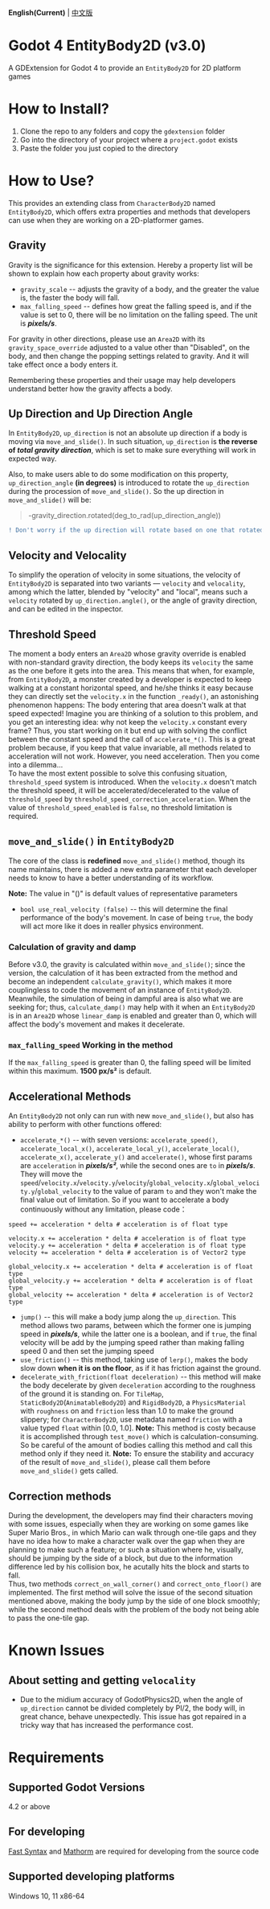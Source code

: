 **English(Current)** | [中文版](zh_cn.md)
# Godot 4 EntityBody2D (v3.0)
A GDExtension for Godot 4 to provide an `EntityBody2D` for 2D platform games

# How to Install?
1. Clone the repo to any folders and copy the `gdextension` folder
2. Go into the directory of your project where a `project.godot` exists
3. Paste the folder you just copied to the directory

# How to Use?
This provides an extending class from `CharacterBody2D` named `EntityBody2D`, which offers extra properties and methods that developers can use when they are working on a 2D-platformer games. 

## Gravity
Gravity is the significance for this extension. Hereby a property list will be shown to explain how each property about gravity works:

* `gravity_scale` -- adjusts the gravity of a body, and the greater the value is, the faster the body will fall.
* `max_falling_speed` -- defines how great the falling speed is, and if the value is set to 0, there will be no limitation on the falling speed. The unit is ***pixels/s***.

For gravity in other directions, please use an `Area2D` with its `gravity_space_override` adjusted to a value other than "Disabled", on the body, and then change the popping settings related to gravity. And it will take effect once a body enters it.

Remembering these properties and their usage may help developers understand better how the gravity affects a body.

## Up Direction and Up Direction Angle
In `EntityBody2D`, `up_direction` is not an absolute up direction if a body is moving via `move_and_slide()`. In such situation, `up_direction` is **the reverse of *total gravity direction***, which is set to make sure everything will work in expected way.

Also, to make users able to do some modification on this property, `up_direction_angle` **(in degrees)** is introduced to rotate the `up_direction` during the procession of `move_and_slide()`. So the up direction in `move_and_slide()` will be:

> -gravity_direction.rotated(deg_to_rad(up_direction_angle))

```diff
! Don't worry if the up direction will rotate based on one that rotated previously, after the call of the function, up direction will be rotated back to what it should be
```

## Velocity and Velocality
To simplify the operation of velocity in some situations, the velocity of `EntityBody2D` is separated into two variants — `velocity` and `velocality`, among which the latter, blended by "velocity" and "local", means such a `velocity` rotated by `up_direction.angle()`, or the angle of gravity direction, and can be edited in the inspector.

## Threshold Speed
The moment a body enters an `Area2D` whose gravity override is enabled with non-standard gravity direction, the body keeps its `velocity` the same as the one before it gets into the area. This means that when, for example, from `EntityBody2D`, a monster created by a developer is expected to keep walking at a constant horizontal speed, and he/she thinks it easy because they can directly set the `velocity.x` in the function `_ready()`, an astonishing phenomenon happens: The body entering that area doesn't walk at that speed expected! Imagine you are thinking of a solution to this problem, and you get an interesting idea: why not keep the `velocity.x` constant every frame? Thus, you start working on it but end up with solving the conflict between the constant speed and the call of `accelerate_*()`. This is a great problem because, if you keep that value invariable, all methods related to acceleration will not work. However, you need acceleration. Then you come into a dilemma...  
To have the most extent possible to solve this confusing situation, `threshold_speed` system is introduced. When the `velocity.x` doesn't match the threshold speed, it will be accelerated/decelerated to the value of `threshold_speed` by `threshold_speed_correction_acceleration`. When the value of `threshold_speed_enabled` is `false`, no threshold limitation is required. 

## `move_and_slide()` in `EntityBody2D`
The core of the class is **redefined** `move_and_slide()` method, though its name maintains, there is added a new extra parameter that each developer needs to know to have a better understanding of its workflow.

**Note:** The value in "()" is default values of representative parameters
* `bool use_real_velocity (false)` -- this will determine the final performance of the body's movement. In case of being `true`, the body will act more like it does in realler physics environment.

### Calculation of gravity and damp
Before v3.0, the gravity is calculated within `move_and_slide()`; since the version, the calculation of it has been extracted from the method and become an independent `calculate_gravity()`, which makes it more couplingless to code the movement of an instance of `EntityBody2D`.
Meanwhile, the simulation of being in dampful area is also what we are seeking for; thus, `calculate_damp()` may help with it when an `EntityBody2D` is in an `Area2D` whose `linear_damp` is enabled and greater than 0, which will affect the body's movement and makes it decelerate.

### `max_falling_speed` Working in the method
If the `max_falling_speed` is greater than 0, the falling speed will be limited within this maximum. **1500 px/s²** is default.

## Accelerational Methods
An `EntityBody2D` not only can run with new `move_and_slide()`, but also has ability to perform with other functions offered:

* `accelerate_*()` -- with seven versions: `accelerate_speed()`, `accelerate_local_x()`, `accelerate_local_y()`, `accelerate_local()`, `accelerate_x()`, `accelerate_y()` and `accelerate()`, whose first params are `acceleration` in ***pixels/s²***, while the second ones are `to` in ***pixels/s***. They will move the `speed`/`velocity.x`/`velocity.y`/`velocity`/`global_velocity.x`/`global_velocity.y`/`global_velocity` to the value of param `to` and they won't make the final value out of limitation. So if you want to accelerate a body continuously without any limitation, please code：
```GDScript
speed += acceleration * delta # acceleration is of float type

velocity.x += acceleration * delta # acceleration is of float type
velocity.y += acceleration * delta # acceleration is of float type
velocity += acceleration * delta # acceleration is of Vector2 type

global_velocity.x += acceleration * delta # acceleration is of float type
global_velocity.y += acceleration * delta # acceleration is of float type
global_velocity += acceleration * delta # acceleration is of Vector2 type
```
* `jump()` -- this will make a body jump along the `up_direction`. This method allows two params, between which the former one is jumping speed in ***pixels/s***, while the latter one is a boolean, and if `true`, the final velocity will be add by the jumping speed rather than making falling speed 0 and then set the jumping speed
* `use_friction()` -- this method, taking use of `lerp()`, makes the body slow down **when it is on the floor**, as if it has friction against the ground.
* `decelerate_with_friction(float deceleration)` -- this method will make the body decelerate by given `deceleration` according to the roughness of the ground it is standing on. For `TileMap`, `StaticBody2D`(`AnimatableBody2D`) and `RigidBody2D`, a `PhysicsMaterial` with `roughness` on and `friction` less than 1.0 to make the ground slippery; for `CharacterBody2D`, use metadata named `friction` with a value typed `float` within [0.0, 1.0]. **Note:** This method is costy because it is accomplished through `test_move()` which is calculation-consuming. So be careful of the amount of bodies calling this method and call this method only if they need it.
**Note:** To ensure the stability and accuracy of the result of `move_and_slide()`, please call them before `move_and_slide()` gets called.

## Correction methods
During the development, the developers may find their characters moving with some issues, especially when they are working on some games like Super Mario Bros., in which Mario can walk through one-tile gaps and they have no idea how to make a character walk over the gap when they are planning to make such a feature; or such a situation where he, visually, should be jumping by the side of a block, but due to the information difference led by his collision box, he acutally hits the block and starts to fall.  
Thus, two methods `correct_on_wall_corner()` and `correct_onto_floor()` are implemented. The first method will solve the issue of the second situation mentioned above, making the body jump by the side of one block smoothly; while the second method deals with the problem of the body not being able to pass the one-tile gap.


# Known Issues
## About setting and getting `velocality`
* Due to the midium accuracy of GodotPhysics2D, when the angle of `up_direction` cannot be divided completely by PI/2, the body will, in great chance, behave unexpectedly. This issue has got repaired in a tricky way that has increased the performance cost.

# Requirements
## Supported Godot Versions
4.2 or above

## For developing
[Fast Syntax](https://github.com/Lazy-Rabbit-2001/GDExtension-Fast-Syntax/) and [Mathorm](https://github.com/Lazy-Rabbit-2001/Godot-4-Mathorm) are required for developing from the source code

## Supported developing platforms
Windows 10, 11 x86-64
